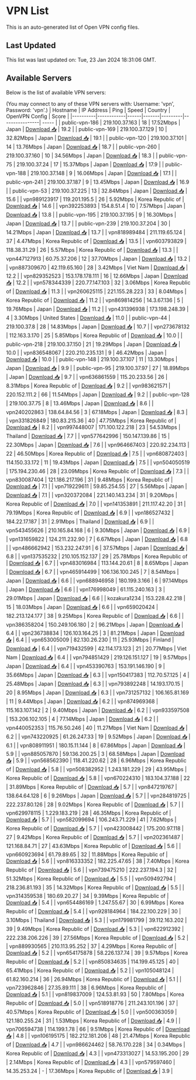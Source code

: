 # VPN List

This is an auto-generated list of Open VPN config files.

## Last Updated

This list was last updated on: Tue, 23 Jan 2024 18:31:06 GMT.

## Available Servers

Below is the list of available VPN servers:

(You may connect to any of these VPN servers with: Username: 'vpn', Password: 'vpn'.)
| Hostname | IP Address | Ping | Speed | Country | OpenVPN Config | Score |
|----------|------------|------|-------|---------|----------------| ----- |
| public-vpn-186 | 219.100.37.163 | 18 | 17.52Mbps | Japan | [Download 📥](./configs/server_0_JP.ovpn) | 19.2 |
| public-vpn-169 | 219.100.37.129 | 10 | 32.82Mbps | Japan | [Download 📥](./configs/server_1_JP.ovpn) | 19.1 |
| public-vpn-120 | 219.100.37.101 | 14 | 13.76Mbps | Japan | [Download 📥](./configs/server_2_JP.ovpn) | 18.7 |
| public-vpn-260 | 219.100.37.160 | 10 | 34.56Mbps | Japan | [Download 📥](./configs/server_3_JP.ovpn) | 18.3 |
| public-vpn-75 | 219.100.37.24 | 17 | 15.37Mbps | Japan | [Download 📥](./configs/server_4_JP.ovpn) | 17.9 |
| public-vpn-188 | 219.100.37.148 | 9 | 16.06Mbps | Japan | [Download 📥](./configs/server_5_JP.ovpn) | 17.1 |
| public-vpn-241 | 219.100.37.187 | 9 | 13.45Mbps | Japan | [Download 📥](./configs/server_6_JP.ovpn) | 16.9 |
| public-vpn-53 | 219.100.37.225 | 13 | 32.84Mbps | Japan | [Download 📥](./configs/server_7_JP.ovpn) | 15.6 |
| vpn989123917 | 119.201.195.5 | 26 | 5.92Mbps | Korea Republic of | [Download 📥](./configs/server_8_KR.ovpn) | 14.6 |
| vpn392253893 | 154.8.51.4 | 10 | 7.57Mbps | Japan | [Download 📥](./configs/server_9_JP.ovpn) | 13.8 |
| public-vpn-195 | 219.100.37.195 | 9 | 16.30Mbps | Japan | [Download 📥](./configs/server_10_JP.ovpn) | 13.7 |
| public-vpn-239 | 219.100.37.204 | 30 | 14.21Mbps | Japan | [Download 📥](./configs/server_11_JP.ovpn) | 13.7 |
| vpn818989484 | 211.119.65.124 | 37 | 4.47Mbps | Korea Republic of | [Download 📥](./configs/server_12_KR.ovpn) | 13.5 |
| vpn603793829 | 118.38.31.29 | 26 | 5.57Mbps | Korea Republic of | [Download 📥](./configs/server_13_KR.ovpn) | 13.3 |
| vpn447127913 | 60.75.37.206 | 12 | 37.70Mbps | Japan | [Download 📥](./configs/server_14_JP.ovpn) | 13.2 |
| vpn887309670 | 42.119.65.160 | 28 | 3.42Mbps | Viet Nam | [Download 📥](./configs/server_15_VN.ovpn) | 12.2 |
| vpn829352523 | 153.178.178.111 | 16 | 12.66Mbps | Japan | [Download 📥](./configs/server_16_JP.ovpn) | 12.2 |
| vpn578344339 | 220.77.147.103 | 32 | 3.06Mbps | Korea Republic of | [Download 📥](./configs/server_17_KR.ovpn) | 11.3 |
| vpn260625115 | 221.155.28.223 | 33 | 8.04Mbps | Korea Republic of | [Download 📥](./configs/server_18_KR.ovpn) | 11.2 |
| vpn869814256 | 14.3.67.136 | 5 | 19.76Mbps | Japan | [Download 📥](./configs/server_19_JP.ovpn) | 11.2 |
| vpn431396938 | 173.198.248.39 | 4 | 3.30Mbps | United States | [Download 📥](./configs/server_20_US.ovpn) | 11.0 |
| public-vpn-44 | 219.100.37.8 | 28 | 14.83Mbps | Japan | [Download 📥](./configs/server_21_JP.ovpn) | 10.7 |
| vpn273678132 | 112.163.3.170 | 25 | 5.85Mbps | Korea Republic of | [Download 📥](./configs/server_22_KR.ovpn) | 10.0 |
| public-vpn-218 | 219.100.37.150 | 21 | 19.29Mbps | Japan | [Download 📥](./configs/server_23_JP.ovpn) | 10.0 |
| vpn836548067 | 220.210.235.131 | 9 | 46.42Mbps | Japan | [Download 📥](./configs/server_24_JP.ovpn) | 10.0 |
| public-vpn-148 | 219.100.37.107 | 11 | 13.30Mbps | Japan | [Download 📥](./configs/server_25_JP.ovpn) | 9.9 |
| public-vpn-95 | 219.100.37.97 | 27 | 18.89Mbps | Japan | [Download 📥](./configs/server_26_JP.ovpn) | 9.7 |
| vpn636861559 | 115.20.233.56 | 26 | 8.31Mbps | Korea Republic of | [Download 📥](./configs/server_27_KR.ovpn) | 9.2 |
| vpn983621571 | 220.152.111.2 | 66 | 11.54Mbps | Japan | [Download 📥](./configs/server_28_JP.ovpn) | 9.2 |
| public-vpn-128 | 219.100.37.75 | 8 | 13.46Mbps | Japan | [Download 📥](./configs/server_29_JP.ovpn) | 8.6 |
| vpn240202863 | 138.64.84.56 | 3 | 67.18Mbps | Japan | [Download 📥](./configs/server_30_JP.ovpn) | 8.3 |
| vpn331826849 | 180.83.215.36 | 40 | 47.75Mbps | Korea Republic of | [Download 📥](./configs/server_31_KR.ovpn) | 8.2 |
| vpn997448007 | 171.100.122.218 | 23 | 54.53Mbps | Thailand | [Download 📥](./configs/server_32_TH.ovpn) | 7.7 |
| vpn577642996 | 150.147.139.86 | 15 | 22.30Mbps | Japan | [Download 📥](./configs/server_33_JP.ovpn) | 7.6 |
| vpn964667403 | 220.92.234.113 | 22 | 46.50Mbps | Korea Republic of | [Download 📥](./configs/server_34_KR.ovpn) | 7.5 |
| vpn680872403 | 114.150.33.172 | 11 | 19.43Mbps | Japan | [Download 📥](./configs/server_35_JP.ovpn) | 7.5 |
| vpn504050519 | 175.194.230.46 | 28 | 23.09Mbps | Korea Republic of | [Download 📥](./configs/server_36_KR.ovpn) | 7.3 |
| vpn830087404 | 121.186.217.196 | 31 | 9.48Mbps | Korea Republic of | [Download 📥](./configs/server_37_KR.ovpn) | 7.1 |
| vpn719229611 | 59.85.254.55 | 27 | 5.56Mbps | Japan | [Download 📥](./configs/server_38_JP.ovpn) | 7.1 |
| vpn320372084 | 221.140.143.234 | 31 | 9.20Mbps | Korea Republic of | [Download 📥](./configs/server_39_KR.ovpn) | 7.0 |
| vpn141353891 | 211.117.42.20 | 31 | 79.19Mbps | Korea Republic of | [Download 📥](./configs/server_40_KR.ovpn) | 6.9 |
| vpn186527432 | 184.22.17.187 | 31 | 2.91Mbps | Thailand | [Download 📥](./configs/server_41_TH.ovpn) | 6.9 |
| vpn543455626 | 210.165.84.168 | 6 | 9.30Mbps | Japan | [Download 📥](./configs/server_42_JP.ovpn) | 6.9 |
| vpn131659822 | 124.211.232.90 | 7 | 6.67Mbps | Japan | [Download 📥](./configs/server_43_JP.ovpn) | 6.8 |
| vpn486662942 | 153.232.247.91 | 6 | 37.57Mbps | Japan | [Download 📥](./configs/server_44_JP.ovpn) | 6.8 |
| vpn137535232 | 210.105.152.137 | 29 | 25.78Mbps | Korea Republic of | [Download 📥](./configs/server_45_KR.ovpn) | 6.7 |
| vpn483016984 | 113.144.20.61 | 8 | 8.65Mbps | Japan | [Download 📥](./configs/server_46_JP.ovpn) | 6.7 |
| vpn465914499 | 106.136.100.245 | 7 | 8.54Mbps | Japan | [Download 📥](./configs/server_47_JP.ovpn) | 6.6 |
| vpn688946958 | 180.199.3.166 | 6 | 97.14Mbps | Japan | [Download 📥](./configs/server_48_JP.ovpn) | 6.6 |
| vpn176998049 | 61.115.240.163 | 3 | 29.01Mbps | Japan | [Download 📥](./configs/server_49_JP.ovpn) | 6.6 |
| kozakura1234 | 153.228.42.218 | 15 | 18.03Mbps | Japan | [Download 📥](./configs/server_50_JP.ovpn) | 6.6 |
| vpn659020424 | 182.213.124.177 | 38 | 9.25Mbps | Korea Republic of | [Download 📥](./configs/server_51_KR.ovpn) | 6.6 |
| vpn386358204 | 150.249.106.180 | 2 | 96.21Mbps | Japan | [Download 📥](./configs/server_52_JP.ovpn) | 6.4 |
| vpn236738834 | 126.103.164.25 | 3 | 81.21Mbps | Japan | [Download 📥](./configs/server_53_JP.ovpn) | 6.4 |
| vpn653005009 | 82.130.26.230 | 11 | 25.93Mbps | Finland | [Download 📥](./configs/server_54_FI.ovpn) | 6.4 |
| vpn719432599 | 42.114.173.123 | 21 | 20.77Mbps | Viet Nam | [Download 📥](./configs/server_55_VN.ovpn) | 6.4 |
| vpn794851429 | 219.126.151.127 | 19 | 9.57Mbps | Japan | [Download 📥](./configs/server_56_JP.ovpn) | 6.4 |
| vpn453390763 | 153.191.146.190 | 9 | 35.66Mbps | Japan | [Download 📥](./configs/server_57_JP.ovpn) | 6.3 |
| vpn150417383 | 112.70.57.125 | 4 | 25.48Mbps | Japan | [Download 📥](./configs/server_58_JP.ovpn) | 6.3 |
| vpn793892248 | 14.193.170.15 | 20 | 8.95Mbps | Japan | [Download 📥](./configs/server_59_JP.ovpn) | 6.3 |
| vpn731257132 | 106.165.81.169 | 11 | 9.44Mbps | Japan | [Download 📥](./configs/server_60_JP.ovpn) | 6.2 |
| vpn874969368 | 115.163.107.142 | 2 | 9.40Mbps | Japan | [Download 📥](./configs/server_61_JP.ovpn) | 6.2 |
| vpn933597508 | 153.206.102.105 | 4 | 77.14Mbps | Japan | [Download 📥](./configs/server_62_JP.ovpn) | 6.2 |
| vpn440052353 | 115.76.50.246 | 40 | 11.27Mbps | Viet Nam | [Download 📥](./configs/server_63_VN.ovpn) | 6.2 |
| vpn743220925 | 61.26.247.33 | 19 | 9.52Mbps | Japan | [Download 📥](./configs/server_64_JP.ovpn) | 6.1 |
| vpn808911951 | 180.15.11.144 | 8 | 67.86Mbps | Japan | [Download 📥](./configs/server_65_JP.ovpn) | 5.9 |
| vpn885057870 | 59.136.200.25 | 3 | 68.58Mbps | Japan | [Download 📥](./configs/server_66_JP.ovpn) | 5.9 |
| vpn568562390 | 118.41.220.62 | 28 | 6.96Mbps | Korea Republic of | [Download 📥](./configs/server_67_KR.ovpn) | 5.8 |
| vpn508382952 | 1.243.181.229 | 29 | 43.95Mbps | Korea Republic of | [Download 📥](./configs/server_68_KR.ovpn) | 5.8 |
| vpn670224310 | 183.104.37.188 | 22 | 31.89Mbps | Korea Republic of | [Download 📥](./configs/server_69_KR.ovpn) | 5.7 |
| vpn847219767 | 138.64.64.128 | 6 | 9.26Mbps | Japan | [Download 📥](./configs/server_70_JP.ovpn) | 5.7 |
| vpn284819725 | 222.237.80.126 | 28 | 9.02Mbps | Korea Republic of | [Download 📥](./configs/server_71_KR.ovpn) | 5.7 |
| vpn629978115 | 1.229.183.219 | 28 | 46.35Mbps | Korea Republic of | [Download 📥](./configs/server_72_KR.ovpn) | 5.7 |
| vpn582099694 | 106.243.71.229 | 41 | 7.62Mbps | Korea Republic of | [Download 📥](./configs/server_73_KR.ovpn) | 5.7 |
| vpn423008442 | 175.200.97.118 | 27 | 9.42Mbps | Korea Republic of | [Download 📥](./configs/server_74_KR.ovpn) | 5.7 |
| vpn202361487 | 121.168.84.71 | 27 | 43.63Mbps | Korea Republic of | [Download 📥](./configs/server_75_KR.ovpn) | 5.6 |
| vpn660923694 | 61.79.89.65 | 32 | 11.88Mbps | Korea Republic of | [Download 📥](./configs/server_76_KR.ovpn) | 5.6 |
| vpn816333352 | 182.225.47.65 | 38 | 7.40Mbps | Korea Republic of | [Download 📥](./configs/server_77_KR.ovpn) | 5.6 |
| vpn739475210 | 222.237.194.3 | 32 | 51.32Mbps | Korea Republic of | [Download 📥](./configs/server_78_KR.ovpn) | 5.5 |
| vpn509492794 | 218.236.81.193 | 35 | 14.32Mbps | Korea Republic of | [Download 📥](./configs/server_79_KR.ovpn) | 5.5 |
| vpn314359538 | 180.69.20.27 | 34 | 9.39Mbps | Korea Republic of | [Download 📥](./configs/server_80_KR.ovpn) | 5.4 |
| vpn654486169 | 1.247.55.67 | 30 | 6.99Mbps | Korea Republic of | [Download 📥](./configs/server_81_KR.ovpn) | 5.4 |
| vpn928184964 | 184.22.100.229 | 30 | 3.10Mbps | Thailand | [Download 📥](./configs/server_82_TH.ovpn) | 5.3 |
| vpn179981799 | 39.112.163.202 | 39 | 9.49Mbps | Korea Republic of | [Download 📥](./configs/server_83_KR.ovpn) | 5.3 |
| vpn622912392 | 222.238.206.226 | 39 | 27.56Mbps | Korea Republic of | [Download 📥](./configs/server_84_KR.ovpn) | 5.2 |
| vpn889930565 | 210.113.95.252 | 37 | 4.29Mbps | Korea Republic of | [Download 📥](./configs/server_85_KR.ovpn) | 5.2 |
| vpn654175878 | 58.226.137.74 | 39 | 9.57Mbps | Korea Republic of | [Download 📥](./configs/server_86_KR.ovpn) | 5.2 |
| vpn850834635 | 114.199.45.125 | 40 | 65.41Mbps | Korea Republic of | [Download 📥](./configs/server_87_KR.ovpn) | 5.2 |
| vpn105048124 | 61.82.160.214 | 36 | 26.94Mbps | Korea Republic of | [Download 📥](./configs/server_88_KR.ovpn) | 5.1 |
| vpn723962846 | 27.35.89.111 | 38 | 6.96Mbps | Korea Republic of | [Download 📥](./configs/server_89_KR.ovpn) | 5.1 |
| vpn819837009 | 124.53.81.93 | 50 | 7.80Mbps | Korea Republic of | [Download 📥](./configs/server_90_KR.ovpn) | 5.0 |
| vpn518918776 | 211.243.101.196 | 37 | 40.57Mbps | Korea Republic of | [Download 📥](./configs/server_91_KR.ovpn) | 5.0 |
| vpn500363059 | 121.180.255.24 | 31 | 1.53Mbps | Korea Republic of | [Download 📥](./configs/server_92_KR.ovpn) | 4.9 |
| vpn706594738 | 114.199.1.78 | 66 | 9.51Mbps | Korea Republic of | [Download 📥](./configs/server_93_KR.ovpn) | 4.8 |
| vpn106195175 | 182.212.181.206 | 48 | 21.47Mbps | Korea Republic of | [Download 📥](./configs/server_94_KR.ovpn) | 4.7 |
| vpn986624462 | 58.76.170.228 | 34 | 0.34Mbps | Korea Republic of | [Download 📥](./configs/server_95_KR.ovpn) | 4.3 |
| vpn473313027 | 14.53.195.200 | 29 | 2.14Mbps | Korea Republic of | [Download 📥](./configs/server_96_KR.ovpn) | 4.3 |
| vpn579597460 | 14.35.253.24 | - | 17.36Mbps | Korea Republic of | [Download 📥](./configs/server_97_KR.ovpn) | 3.9 |
